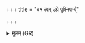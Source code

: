 +++
title = "०५ त्वम् उग्रे पृश्निपर्ण्य्"

+++
<details><summary>मूलम् (GR)</summary>

त्वम् उग्रे पृश्निपर्ण्य् +++(Bhatt. agre)+++  
अग्निर् इव प्रदहन्न् इहि  
कण्वा जीवितयोपनीः ।  
गिरिम् एना आ वेशय  
तमांसि यत्र गच्छांस्  
तत् पापीर् अपि पादय ॥
</details>